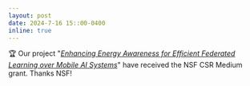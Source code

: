 ```yaml
---
layout: post
date: 2024-7-16 15::00-0400
inline: true
---
```


:trophy: Our project "*[Enhancing Energy Awareness for Efficient Federated Learning over Mobile AI Systems](https://www.nsf.gov/awardsearch/showAward?AWD_ID=2403247)*" have received the NSF CSR Medium grant. Thanks NSF! 